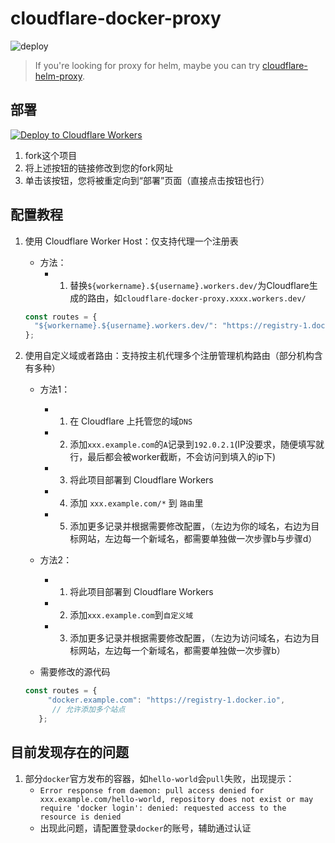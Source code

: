 # cloudflare-docker-proxy

![deploy](https://github.com/ciiiii/cloudflare-docker-proxy/actions/workflows/deploy.yaml/badge.svg)

> If you're looking for proxy for helm, maybe you can try [cloudflare-helm-proxy](https://github.com/ciiiii/cloudflare-helm-proxy).

## 部署
[![Deploy to Cloudflare Workers](https://deploy.workers.cloudflare.com/button)](https://deploy.workers.cloudflare.com/?url=https://github.com/tony3080/cf-dp)

1. fork这个项目
2. 将上述按钮的链接修改到您的fork网址
3. 单击该按钮，您将被重定向到“部署”页面（直接点击按钮也行）

## 配置教程

1. 使用 Cloudflare Worker Host：仅支持代理一个注册表
   - 方法：
     - 1. 替换`${workername}.${username}.workers.dev/`为Cloudflare生成的路由，如`cloudflare-docker-proxy.xxxx.workers.dev/`
   ```javascript
   const routes = {
     "${workername}.${username}.workers.dev/": "https://registry-1.docker.io",
   };
   ```
   
2. 使用自定义域或者路由：支持按主机代理多个注册管理机构路由（部分机构含有多种）
   - 方法1：
     - 1. 在 Cloudflare 上托管您的域`DNS`
     - 2. 添加`xxx.example.com`的`A`记录到`192.0.2.1`(IP没要求，随便填写就行，最后都会被worker截断，不会访问到填入的ip下)
     - 3. 将此项目部署到 Cloudflare Workers
     - 4. 添加 `xxx.example.com/*` 到 `路由`里
     - 5. 添加更多记录并根据需要修改配置，（左边为你的域名，右边为目标网站，左边每一个新域名，都需要单独做一次步骤b与步骤d）


   - 方法2：
     - 1. 将此项目部署到 Cloudflare Workers
     - 2. 添加`xxx.example.com`到`自定义域`
     - 3. 添加更多记录并根据需要修改配置，（左边为访问域名，右边为目标网站，左边每一个新域名，都需要单独做一次步骤b）

   - 需要修改的源代码
   ```javascript
   const routes = {
        "docker.example.com": "https://registry-1.docker.io",
         // 允许添加多个站点  
      };
   ```

## 目前发现存在的问题

1. 部分`docker`官方发布的容器，如`hello-world`会`pull`失败，出现提示：
   - `Error response from daemon: pull access denied for xxx.example.com/hello-world, repository does not exist or may require 'docker login': denied: requested access to the resource is denied`
   - 出现此问题，请配置登录`docker`的账号，辅助通过认证
